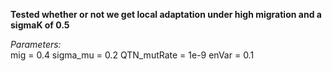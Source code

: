 **Tested whether or not we get local adaptation under high migration and a sigmaK of 0.5**

*Parameters:*  
mig = 0.4
sigma_mu = 0.2
QTN_mutRate = 1e-9
enVar = 0.1

